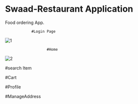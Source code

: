 # Swaad-Restaurant Application
 Food ordering App.
 
                #Login Page

![1](https://user-images.githubusercontent.com/32239343/89369691-833ae880-d6fc-11ea-8dd4-4944efbea549.png)

                       #Home
                       
![2](https://user-images.githubusercontent.com/32239343/89369712-91890480-d6fc-11ea-9472-4ce8438d56c8.png)


#search Item 

#Cart


#Profile

#ManageAddress
